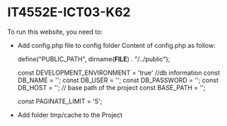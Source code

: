 # IT4552E-ICT03-K62

To run this website, you need to:

- Add config.php file to config folder
  Content of config.php as follow:
    
    define("PUBLIC_PATH", dirname(__FILE__) . "/../public");

    const DEVELOPMENT_ENVIRONMENT = 'true'
    //db information
    const DB_NAME = '';
    const DB_USER = '';
    const DB_PASSWORD = '';
    const DB_HOST = '';
    // base path of the project
    const BASE_PATH = '';
    
    const PAGINATE_LIMIT = '5';
    
- Add folder tmp/cache to the Project
